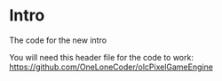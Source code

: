 # Intro
The code for the new intro

You will need this header file for the code to work:
https://github.com/OneLoneCoder/olcPixelGameEngine

